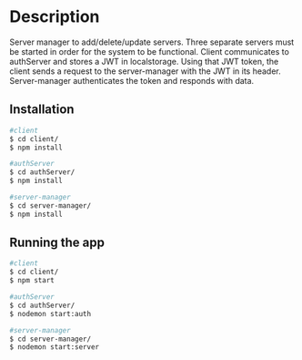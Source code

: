 # Description
Server manager to add/delete/update servers.
Three separate servers must be started in order for the system to be functional.
Client communicates to authServer and stores a JWT in localstorage. 
Using that JWT token, the client sends a request to the server-manager with the JWT 
in its header. Server-manager authenticates the token and responds with data.


## Installation

```bash
#client
$ cd client/
$ npm install

#authServer
$ cd authServer/
$ npm install

#server-manager
$ cd server-manager/
$ npm install
```


## Running the app

```bash
#client
$ cd client/
$ npm start

#authServer
$ cd authServer/
$ nodemon start:auth

#server-manager
$ cd server-manager/
$ nodemon start:server
```
